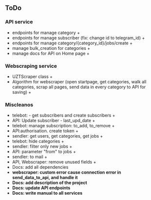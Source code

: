 ## ToDo

### API service

- endpoints for manage category +
- endpoints for manage subscriber (fix: change id to telegram_id) +
- endpoints for manage category/{category_id}/jobs/create +
- manage bulk_creation for categories +
- manage docs for API on Home page +

### Webscraping service

- UZTScraper class +
- Algorithm for webscraper (open startpage, get categories, walk all categories,
  scrap all pages, send data in every category to API for saving) +

### Miscleanos

- telebot: - get subscribers and create subscribers +
- API: Update subscriber - last_upd_date +
- telebot: manage subscription: to_add, to_remove +
- API:authorisation. create token +
- sendler: get users, get categories, get jobs +
- telebot: hide categories +
- sendler: filter only new jobs +
- API: parameter "from" to jobs +
- sendler: to mail +
- API, Webscraper: remove unused fields +
- Docs: add all dependencies
- **webscraper: custom error cause connection error in send_data_to_api, and handle it**
- **Docs: add description of the project**
- **Docs: update API endpoints**
- **Docs: write manual to all services**
